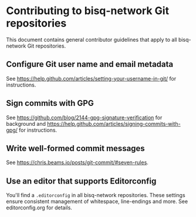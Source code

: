 # Contributing to bisq-network Git repositories

This document contains general contributor guidelines that apply to all bisq-network Git repositories.

## Configure Git user name and email metadata

See https://help.github.com/articles/setting-your-username-in-git/ for instructions.

## Sign commits with GPG

See https://github.com/blog/2144-gpg-signature-verification for background and
https://help.github.com/articles/signing-commits-with-gpg/ for instructions.

## Write well-formed commit messages

See https://chris.beams.io/posts/git-commit/#seven-rules.

## Use an editor that supports Editorconfig

You'll find a `.editorconfig` in all bisq-network repositories. These settings ensure consistent management of whitespace, line-endings and more. See editorconfig.org for details.
